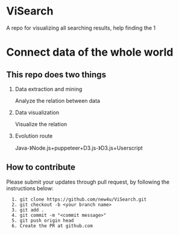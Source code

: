 # ViSearch

A repo for visualizing all searching results, help finding the 1

# Connect data of the whole world

## This repo does two things

1. Data extraction and mining

    Analyze the relation between data

2. Data visualization

    Visualize the relation

3. Evolution route

   Java-》Node.js+puppeteer+D3.js-》D3.js+Userscript

## How to contribute

Please submit your updates through pull request, by following the instructions below:

      1. git clone https://github.com/new4u/ViSearch.git
      2. git checkout -b <your branch name>
      3. git add .
      4. git commit -m "<commit message>"
      5. git push origin head
      6. Create the PR at github.com
